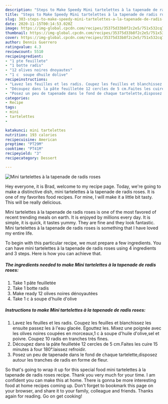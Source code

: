 ```yaml
---
description: "Steps to Make Speedy Mini tartelettes à la tapenade de radis roses"
title: "Steps to Make Speedy Mini tartelettes à la tapenade de radis roses"
slug: 303-steps-to-make-speedy-mini-tartelettes-a-la-tapenade-de-radis-roses
date: 2020-11-15T00:14:53.020Z
image: https://img-global.cpcdn.com/recipes/35375d33b8f2c2e5/751x532cq70/mini-tartelettes-a-la-tapenade-de-radis-roses-photo-principale-de-la-recette.jpg
thumbnail: https://img-global.cpcdn.com/recipes/35375d33b8f2c2e5/751x532cq70/mini-tartelettes-a-la-tapenade-de-radis-roses-photo-principale-de-la-recette.jpg
cover: https://img-global.cpcdn.com/recipes/35375d33b8f2c2e5/751x532cq70/mini-tartelettes-a-la-tapenade-de-radis-roses-photo-principale-de-la-recette.jpg
author: Dennis Guerrero
ratingvalue: 4.3
reviewcount: 5510
recipeingredient:
- "1 pte feuillete"
- "1 botte radis"
- "12 olives noires dnoyautes"
- "1 c  soupe dhuile dolive"
recipeinstructions:
- "Lavez les feuilles et les radis. Coupez les feuilles et blanchissez les ensuite passez les à l&#39;eau glacée. Égouttez les. Mixez une poignée avec les olives noires coupées en morceaux,1 c à soupe d&#39;huile d&#39;olive,sel et poivre. Coupez 10 radis en tranches très fines."
- "Découpez dans la pâte feuilletée 12 cercles de 5 cm.Faites les cuire 15 minutes à four 180°.laissez refroidir."
- "Posez un peu de tapenade dans le fond de chaque tartelette,disposez autour les tranches de radis en forme de fleur."
categories:
- Recipe
tags:
- mini
- tartelettes
- 

katakunci: mini tartelettes  
nutrition: 193 calories
recipecuisine: American
preptime: "PT29M"
cooktime: "PT41M"
recipeyield: "3"
recipecategory: Dessert

---
```



![Mini tartelettes à la tapenade de radis roses](https://img-global.cpcdn.com/recipes/35375d33b8f2c2e5/751x532cq70/mini-tartelettes-a-la-tapenade-de-radis-roses-photo-principale-de-la-recette.jpg)

Hey everyone, it is Brad, welcome to my recipe page. Today, we're going to make a distinctive dish, mini tartelettes à la tapenade de radis roses. It is one of my favorites food recipes. For mine, I will make it a little bit tasty. This will be really delicious.



Mini tartelettes à la tapenade de radis roses is one of the most favored of recent trending meals on earth. It is enjoyed by millions every day. It is simple, it is quick, it tastes yummy. They are fine and they look fantastic. Mini tartelettes à la tapenade de radis roses is something that I have loved my entire life.


To begin with this particular recipe, we must prepare a few ingredients. You can have mini tartelettes à la tapenade de radis roses using 4 ingredients and 3 steps. Here is how you can achieve that.

<!--inarticleads1-->

##### The ingredients needed to make Mini tartelettes à la tapenade de radis roses:

1. Take 1 pâte feuilletée
1. Take 1 botte radis
1. Make ready 12 olives noires dénoyautées
1. Take 1 c à soupe d&#39;huile d&#39;olive




<!--inarticleads2-->

##### Instructions to make Mini tartelettes à la tapenade de radis roses:

1. Lavez les feuilles et les radis. Coupez les feuilles et blanchissez les ensuite passez les à l&#39;eau glacée. Égouttez les. Mixez une poignée avec les olives noires coupées en morceaux,1 c à soupe d&#39;huile d&#39;olive,sel et poivre. Coupez 10 radis en tranches très fines.
1. Découpez dans la pâte feuilletée 12 cercles de 5 cm.Faites les cuire 15 minutes à four 180°.laissez refroidir.
1. Posez un peu de tapenade dans le fond de chaque tartelette,disposez autour les tranches de radis en forme de fleur.




So that's going to wrap it up for this special food mini tartelettes à la tapenade de radis roses recipe. Thank you very much for your time. I am confident you can make this at home. There is gonna be more interesting food at home recipes coming up. Don't forget to bookmark this page on your browser, and share it to your family, colleague and friends. Thanks again for reading. Go on get cooking!
